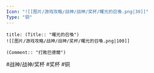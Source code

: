 ```yaml
---
Icon: "![[图片/游戏攻略/战神/战神/奖杯/曙光的召喚.png|30]]"
Type: "铜"
---
```

```ad-common-bronze-trophy
title: (Title:: "曙光的召喚")
![[图片/游戏攻略/战神/战神/奖杯/曙光的召喚.png|100]]

(Comment:: "打敗巴德爾")
```

#战神/战神/奖杯 #奖杯 #铜
